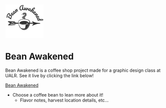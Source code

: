 ![Bean Awakened Logo](./src/images/logo.png)

# Bean Awakened

<p>Bean Awakened is a coffee shop project made for a graphic design class at UALR. See it live by clicking the link below!</p>

[Bean Awakened](https://festive-goldwasser-5d80d6.netlify.com/ "Bean Awakened")

- Choose a coffee bean to lean more about it!
  - Flavor notes, harvest location details, etc...
